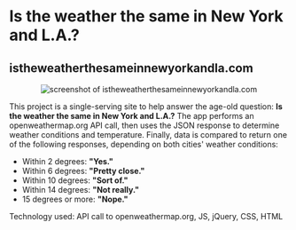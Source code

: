 
<h1> Is the weather the same in New York and L.A.? </h1>
<h2 href="http://istheweatherthesameinnewyorkandla.com">istheweatherthesameinnewyorkandla.com</h2>

<center><img src="http://imgur.com/sYsYNCR.jpg" alt="screenshot of istheweatherthesameinnewyorkandla.com"></center>

<p>This project is a single-serving site to help answer the age-old question: <b>Is the weather the same in New York and L.A.?</b> 
The app performs an openweathermap.org API call, then uses the JSON response to determine weather conditions and temperature. Finally, data is compared to return one of the following responses, depending on both cities' weather conditions:</p>

<ul>
<li>Within 2 degrees: <b>"Yes."</b></li>
<li>Within 6 degrees: <b>"Pretty close."</b></li>
<li>Within 10 degrees: <b>"Sort of."</b></li>
<li>Within 14 degrees: <b>"Not really."</b></li>
<li>15 degrees or more: <b>"Nope."</b></li>
</ul>

<p>Technology used: API call to openweathermap.org, JS, jQuery, CSS, HTML</p>
